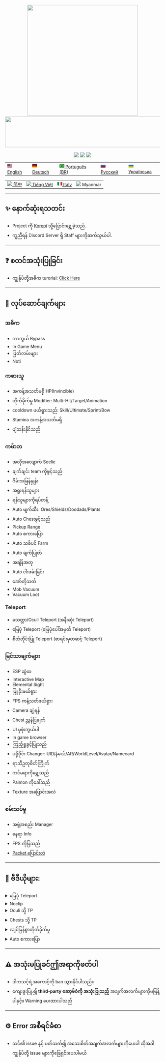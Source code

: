 <p align="center">
  <a href="#"><img width="360" height="360" src="https://media.discordapp.net/attachments/1033549666769449002/1107009612210765955/matches.png"></a>
  <a href="#"><img width="650" height="100" src="https://share.creavite.co/FBkHy3zbN4CgWCr0.gif"></a>
</p>

<p align="center">
	<a href="https://github.com/Korepi/keyauth-cpp-library/releases"><img src="https://img.shields.io/github/downloads/Korepi/keyauth-cpp-library/total.svg?style=for-the-badge&color=darkcyan"></a>
	<a href="https://github.com/Korepi/Korepi/graphs/contributors"><img src="https://img.shields.io/github/contributors/Korepi/Korepi?style=for-the-badge&color=darkcyan"></a>
	<a href="https://discord.gg/cottonbuds"><img src="https://img.shields.io/discord/440536354544156683?label=Discord&logo=discord&style=for-the-badge&color=darkviolet"></a>
</p>

<div align="center">
<table>
  <tr>
    <td valign="center"><a href="README.md"><img src="https://github.com/twitter/twemoji/blob/master/assets/svg/1f1fa-1f1f8.svg" width="16"/> English</td>
    <td valign="center"><a href="README_de-de.md"><img src="https://github.com/twitter/twemoji/blob/master/assets/svg/1f1e9-1f1ea.svg" width="16"/> Deutsch</a></td>
    <td valign="center"><a href="README_pt-br.md"><img src="https://github.com/twitter/twemoji/blob/master/assets/svg/1f1e7-1f1f7.svg" width="16"/> Português (BR)</a></td>
    <td valign="center"><a href="README_ru-ru.md"><img src="https://github.com/twitter/twemoji/blob/master/assets/svg/1f1f7-1f1fa.svg" width="16"/> Русский</a></td>
    <td valign="center"><a href="README_ua-ua.md"><img src="https://github.com/Andrew1397/Ukraine/blob/main/Flag_of_Ukraine.png" width="16"/> Українська</a></td>
  </tr>
</table>
</div>
<div align="center">
<table>
  <tr>
    <td valign="center"><a href="README_zh-cn.md"><img src="https://em-content.zobj.net/thumbs/120/twitter/351/flag-china_1f1e8-1f1f3.png" width="16"/> 简中</a></td>
    <td valign="center"><a href="README_vi-vn.md"><img src="https://em-content.zobj.net/thumbs/160/twitter/53/flag-for-vietnam_1f1fb-1f1f3.png" width="16"/> Tiếng Việt</a></td>
    <td valign="center"><a href="README_it-it.md"><img src="https://github.com/twitter/twemoji/blob/master/assets/svg/1f1ee-1f1f9.svg" width="16"/> Italy</a></td>
    <td valign="center"><img src="https://images.emojiterra.com/twitter/v14.0/512px/1f1f2-1f1f2.png" width="16"/> Myanmar</a></td>
  </tr>
</table>
</div>


---

## ✨ နောက်ဆုံးရသတင်း
- Project ကို [Korepi](https://github.com/Korepi/Korepi-Private-Repo) သို့ပြောင်းရွှေ့ခဲ့သည်.
- ကူညီရန် Discord Server ရှိ Staff များကိုဆက်သွယ်ပါ.

---

## ❓ စတင်အသုံးပြုခြင်း

- ကျွန်ုပ်တို့အဓိက turorial: [Click Here](https://github.com/Korepi/Korepi-Tutorial)

---
## 🎨 လုပ်ဆောင်ချက်များ

### အဓိက
- ကာကွယ် Bypass
- In Game Menu
- ဖြတ်လမ်းများ
- Noti
### ကစားသူ
- အကန့်အသတ်မရှိ HP(Invincible)
- တိုက်ခိုက်မှု Modifier: Multi-Hit/Target/Animation
- cooldown ဖယ်ရှားသည်: Skill/Ultimate/Sprint/Bow
- Stamina အကန့်အသတ်မရှိ 
- ပျံသန်းနိုင်သည်

### ကမ်ာဘ
- အလိုအလျောက် Seelie
- ချက်ချင်း team ကိုဖွင့်သည်
- ဂိမ်းအမြန်နှုန်း
- အရူးရန်သူများ
- ရန်သူများကိုရပ်တန့်
- Auto ဖျက်ဆီး: Ores/Shields/Doodads/Plants
- Auto Chestဖွင့်သည်
- Pickup Range
- Auto စကားပြော
- Auto သစ်ပင် Farm
- Auto ချက်ပြုတ်
- အချိန်အတု
- Auto ငါးဖမ်းခြင်း
- အော်တိုသတ်
- Mob Vacuum
- Vacuum Loot

### Teleport
- သေတ္တာ/Oculi Teleport (အနီးဆုံး Teleport)
- မြေပုံ Teleport (မြေပုံပေါ်အမှတ် Teleport)
- စိတ်တိုင်းပြု Teleport (စာရင်းမှတဆင့် Teleport)

### မြင်သာချက်များ 
- ESP ဆွဲထ
- Interactive Map
- Elemental Sight
- မြူခိုးဖယ်ရှား
- FPS ကန့်သတ်ဖယ်ရှား
- Camera ချဲ့ရန်
- Chest ညွှန်ပြချက်
- UI မှဖုံးကွယ်ပါ
- In game browser
- ကြည့်ရှုခွင့်ပြုသည်
- ပရိုဖိုင်း Changer: UID/နံမယ်/AR/WorldLevel/Avatar/Namecard
- ရာသီဥတုစိတ်ကြိုက်
- ကင်မရာကိုရွှေ့သည်
- Paimon ကိုခေါ်သည်
- Texture အပြောင်းအလဲ

### စမ်းသပ်မှု
- အဖွဲ့အစည်း Manager
- နေရာ Info
- FPS ကိုပြသည်
- [Packet ပြောင်းလဲ](https://github.com/Akebi-Group/Akebi-PacketSniffer)

---
## 🎣 ဗီဒီယိုများ: 

<details>
  <summary>မြေပုံ Teleport</summary>
  <img src="https://github.com/CallowBlack/gif-demos/blob/main/genshin-cheat/map-teleport-demo.gif"/>
</details>
<details>
  <summary>Noclip</summary>
  <img src="https://github.com/CallowBlack/gif-demos/blob/main/genshin-cheat/noclip-demo.gif"/>
</details>
<details>
  <summary>Oculi သို့ TP</summary>
  <img src="https://github.com/CallowBlack/gif-demos/blob/main/genshin-cheat/oculi-teleport-demo.gif"/>
</details>
<details>
  <summary>Chests သို့ TP</summary>
  <img src="https://github.com/CallowBlack/gif-demos/blob/main/genshin-cheat/chest-teleport-demo.gif"/>
</details>
<details>
  <summary>လျင်မြန်စွာတိုက်ခိုက်မှု</summary>
  <img src="https://github.com/CallowBlack/gif-demos/blob/main/genshin-cheat/rapid-fire-demo.gif"/>
</details>
<details>
  <summary>Auto စကားပြော</summary>
  <img src="https://github.com/CallowBlack/gif-demos/blob/main/genshin-cheat/auto-talk-demo.gif"/>
</details>

---
## ⚠ အသုံးမပြုခင်ဤအရာကိုဖတ်ပါ
- ဒါကသင့်ရဲ့အကောင့်ကို ban သွားနိုင်ပါသည်။
- ကျေးဇူးပြု.၍ **third-party ဆော့ဖ်ဝဲကို အသုံးပြုသည့်** အချက်အလက်များကိုမဖြန့်ပါနှင့်။ Warning ပေးထားပါသည်

---
## ⚙ Error အစီရင်ခံစာ
- သင်၏ issue နှင့် ပတ်သက်၍ အသေးစိတ်အချက်အလက်များကိုပေးပါ ထိုအခါကျွန်ုပ်တို့ issue များကိုဖြေရှင်းပေးပါမယ်
